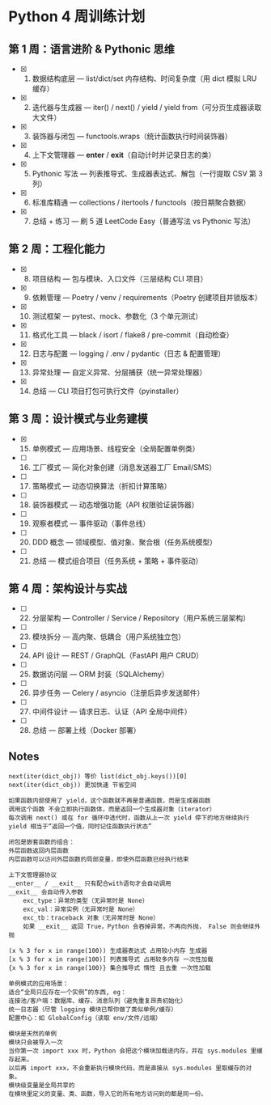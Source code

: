 # Python 4 周训练计划

## 第 1 周：语言进阶 & Pythonic 思维
- [x] 1. 数据结构底层 — list/dict/set 内存结构、时间复杂度（用 dict 模拟 LRU 缓存）
- [x] 2. 迭代器与生成器 — iter() / next() / yield / yield from（可分页生成器读取大文件）
- [x] 3. 装饰器与闭包 — functools.wraps（统计函数执行时间装饰器）
- [x] 4. 上下文管理器 — __enter__ / __exit__（自动计时并记录日志的类）
- [x] 5. Pythonic 写法 — 列表推导式、生成器表达式、解包（一行提取 CSV 第 3 列）
- [x] 6. 标准库精通 — collections / itertools / functools（按日期聚合数据）
- [x] 7. 总结 + 练习 — 刷 5 道 LeetCode Easy（普通写法 vs Pythonic 写法）

## 第 2 周：工程化能力
- [x] 8. 项目结构 — 包与模块、入口文件（三层结构 CLI 项目）
- [x] 9. 依赖管理 — Poetry / venv / requirements（Poetry 创建项目并锁版本）
- [x] 10. 测试框架 — pytest、mock、参数化（3 个单元测试）
- [x] 11. 格式化工具 — black / isort / flake8 / pre-commit（自动检查）
- [x] 12. 日志与配置 — logging / .env / pydantic（日志 & 配置管理）
- [x] 13. 异常处理 — 自定义异常、分层捕获（统一异常处理器）
- [x] 14. 总结 — CLI 项目打包可执行文件（pyinstaller）

## 第 3 周：设计模式与业务建模
- [x] 15. 单例模式 — 应用场景、线程安全（全局配置单例类）
- [ ] 16. 工厂模式 — 简化对象创建（消息发送器工厂 Email/SMS）
- [ ] 17. 策略模式 — 动态切换算法（折扣计算策略）
- [ ] 18. 装饰器模式 — 动态增强功能（API 权限验证装饰器）
- [ ] 19. 观察者模式 — 事件驱动（事件总线）
- [ ] 20. DDD 概念 — 领域模型、值对象、聚合根（任务系统模型）
- [ ] 21. 总结 — 模式组合项目（任务系统 + 策略 + 事件驱动）

## 第 4 周：架构设计与实战
- [ ] 22. 分层架构 — Controller / Service / Repository（用户系统三层架构）
- [ ] 23. 模块拆分 — 高内聚、低耦合（用户系统独立包）
- [ ] 24. API 设计 — REST / GraphQL（FastAPI 用户 CRUD）
- [ ] 25. 数据访问层 — ORM 封装（SQLAlchemy）
- [ ] 26. 异步任务 — Celery / asyncio（注册后异步发送邮件）
- [ ] 27. 中间件设计 — 请求日志、认证（API 全局中间件）
- [ ] 28. 总结 — 部署上线（Docker 部署）
## Notes
```shell
next(iter(dict_obj)) 等价 list(dict_obj.keys())[0]
next(iter(dict_obj)) 更加快速 节省空间
```

```shell
如果函数内部使用了 yield，这个函数就不再是普通函数，而是生成器函数
调用这个函数 不会立即执行函数体，而是返回一个生成器对象（iterator）
每次调用 next() 或在 for 循环中迭代时，函数从上一次 yield 停下的地方继续执行
yield 相当于“返回一个值，同时记住函数执行状态”
```

```shell
闭包是嵌套函数的组合：
外层函数返回内层函数
内层函数可以访问外层函数的局部变量，即使外层函数已经执行结束
```

```shell
上下文管理器协议 
__enter__ / __exit__ 只有配合with语句才会自动调用
__exit__ 会自动传入参数 
    exc_type：异常的类型（无异常时是 None）
    exc_val：异常实例（无异常时是 None）
    exc_tb：traceback 对象（无异常时是 None）
    如果 __exit__ 返回 True，Python 会吞掉异常，不再向外抛， False 则会继续外抛
```

```shell
(x % 3 for x in range(100)) 生成器表达式 占用较小内存 生成器
[x % 3 for x in range(100)] 列表推导式 占用较多内存 一次性加载
{x % 3 for x in range(100)} 集合推导式 惰性 且去重 一次性加载
```

```shell
单例模式的应用场景：
适合“全局只应存在一个实例”的东西, eg：
连接池/客户端：数据库、缓存、消息队列（避免重复昂贵初始化）
统一日志器（尽管 logging 模块已帮你做了类似单例/缓存）
配置中心：如 GlobalConfig（读取 env/文件/远端）

模块是天然的单例
模块只会被导入一次
当你第一次 import xxx 时，Python 会把这个模块加载进内存，并在 sys.modules 里缓存起来。
以后再 import xxx，不会重新执行模块代码，而是直接从 sys.modules 里取缓存的对象。
模块级变量是全局共享的
在模块里定义的变量、类、函数，导入它的所有地方访问到的都是同一份。
```

